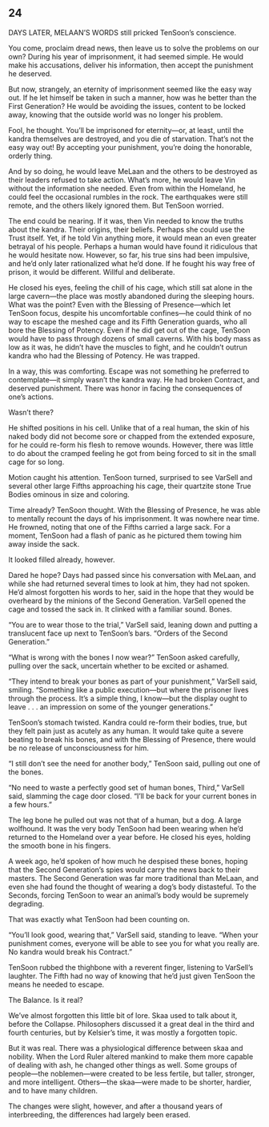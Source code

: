 ## 24


DAYS LATER, MELAAN’S WORDS still pricked TenSoon’s conscience.

You come, proclaim dread news, then leave us to solve the problems on our own? During his year of imprisonment, it had seemed simple. He would make his accusations, deliver his information, then accept the punishment he deserved.

But now, strangely, an eternity of imprisonment seemed like the easy way out. If he let himself be taken in such a manner, how was he better than the First Generation? He would be avoiding the issues, content to be locked away, knowing that the outside world was no longer his problem.

Fool, he thought. You’ll be imprisoned for eternity—or, at least, until the kandra themselves are destroyed, and you die of starvation. That’s not the easy way out! By accepting your punishment, you’re doing the honorable, orderly thing.

And by so doing, he would leave MeLaan and the others to be destroyed as their leaders refused to take action. What’s more, he would leave Vin without the information she needed. Even from within the Homeland, he could feel the occasional rumbles in the rock. The earthquakes were still remote, and the others likely ignored them. But TenSoon worried.

The end could be nearing. If it was, then Vin needed to know the truths about the kandra. Their origins, their beliefs. Perhaps she could use the Trust itself. Yet, if he told Vin anything more, it would mean an even greater betrayal of his people. Perhaps a human would have found it ridiculous that he would hesitate now. However, so far, his true sins had been impulsive, and he’d only later rationalized what he’d done. If he fought his way free of prison, it would be different. Willful and deliberate.

He closed his eyes, feeling the chill of his cage, which still sat alone in the large cavern—the place was mostly abandoned during the sleeping hours. What was the point? Even with the Blessing of Presence—which let TenSoon focus, despite his uncomfortable confines—he could think of no way to escape the meshed cage and its Fifth Generation guards, who all bore the Blessing of Potency. Even if he did get out of the cage, TenSoon would have to pass through dozens of small caverns. With his body mass as low as it was, he didn’t have the muscles to fight, and he couldn’t outrun kandra who had the Blessing of Potency. He was trapped.

In a way, this was comforting. Escape was not something he preferred to contemplate—it simply wasn’t the kandra way. He had broken Contract, and deserved punishment. There was honor in facing the consequences of one’s actions.

Wasn’t there?

He shifted positions in his cell. Unlike that of a real human, the skin of his naked body did not become sore or chapped from the extended exposure, for he could re-form his flesh to remove wounds. However, there was little to do about the cramped feeling he got from being forced to sit in the small cage for so long.

Motion caught his attention. TenSoon turned, surprised to see VarSell and several other large Fifths approaching his cage, their quartzite stone True Bodies ominous in size and coloring.

Time already? TenSoon thought. With the Blessing of Presence, he was able to mentally recount the days of his imprisonment. It was nowhere near time. He frowned, noting that one of the Fifths carried a large sack. For a moment, TenSoon had a flash of panic as he pictured them towing him away inside the sack.

It looked filled already, however.

Dared he hope? Days had passed since his conversation with MeLaan, and while she had returned several times to look at him, they had not spoken. He’d almost forgotten his words to her, said in the hope that they would be overheard by the minions of the Second Generation. VarSell opened the cage and tossed the sack in. It clinked with a familiar sound. Bones.

“You are to wear those to the trial,” VarSell said, leaning down and putting a translucent face up next to TenSoon’s bars. “Orders of the Second Generation.”

“What is wrong with the bones I now wear?” TenSoon asked carefully, pulling over the sack, uncertain whether to be excited or ashamed.

“They intend to break your bones as part of your punishment,” VarSell said, smiling. “Something like a public execution—but where the prisoner lives through the process. It’s a simple thing, I know—but the display ought to leave . . . an impression on some of the younger generations.”

TenSoon’s stomach twisted. Kandra could re-form their bodies, true, but they felt pain just as acutely as any human. It would take quite a severe beating to break his bones, and with the Blessing of Presence, there would be no release of unconsciousness for him.

“I still don’t see the need for another body,” TenSoon said, pulling out one of the bones.

“No need to waste a perfectly good set of human bones, Third,” VarSell said, slamming the cage door closed. “I’ll be back for your current bones in a few hours.”

The leg bone he pulled out was not that of a human, but a dog. A large wolfhound. It was the very body TenSoon had been wearing when he’d returned to the Homeland over a year before. He closed his eyes, holding the smooth bone in his fingers.

A week ago, he’d spoken of how much he despised these bones, hoping that the Second Generation’s spies would carry the news back to their masters. The Second Generation was far more traditional than MeLaan, and even she had found the thought of wearing a dog’s body distasteful. To the Seconds, forcing TenSoon to wear an animal’s body would be supremely degrading.

That was exactly what TenSoon had been counting on.

“You’ll look good, wearing that,” VarSell said, standing to leave. “When your punishment comes, everyone will be able to see you for what you really are. No kandra would break his Contract.”

TenSoon rubbed the thighbone with a reverent finger, listening to VarSell’s laughter. The Fifth had no way of knowing that he’d just given TenSoon the means he needed to escape.



The Balance. Is it real?

We’ve almost forgotten this little bit of lore. Skaa used to talk about it, before the Collapse. Philosophers discussed it a great deal in the third and fourth centuries, but by Kelsier’s time, it was mostly a forgotten topic.

But it was real. There was a physiological difference between skaa and nobility. When the Lord Ruler altered mankind to make them more capable of dealing with ash, he changed other things as well. Some groups of people—the noblemen—were created to be less fertile, but taller, stronger, and more intelligent. Others—the skaa—were made to be shorter, hardier, and to have many children.

The changes were slight, however, and after a thousand years of interbreeding, the differences had largely been erased.





